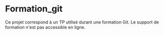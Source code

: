 # Formation_git

Ce projet correspond à un TP utilisé durant une formation Git. Le support de formation n'est pas accessible en ligne. 
